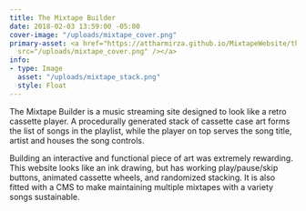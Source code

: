 ```yaml
---
title: The Mixtape Builder
date: 2018-02-03 13:59:00 -05:00
cover-image: "/uploads/mixtape_cover.png"
primary-asset: <a href="https://attharmirza.github.io/MixtapeWebsite/the-mmt-tape"><img
  src="/uploads/mixtape_cover.png" /></a>
info:
- type: Image
  asset: "/uploads/mixtape_stack.png"
  style: Float
---
```


The Mixtape Builder is a music streaming site designed to look like a retro cassette player. A procedurally generated stack of cassette case art forms the list of songs in the playlist, while the player on top serves the song title, artist and houses the song controls.

Building an interactive and functional piece of art was extremely rewarding. This website looks like an ink drawing, but has working play/pause/skip buttons, animated cassette wheels, and randomized stacking. It is also fitted with a CMS to make maintaining multiple mixtapes with a variety songs sustainable.